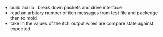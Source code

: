 - build axi lib : break down packets and drive interface
- read an arbitary number of itch messages from test file and packedge then to mold
- take in the values of the itch output wires are compare state against expected
 
